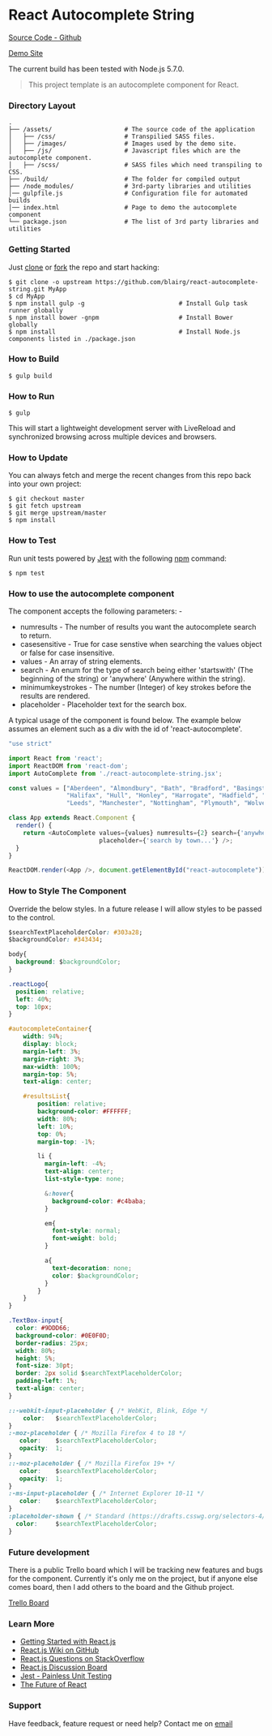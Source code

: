 # React Autocomplete String

[Source Code - Github](https://github.com/blairg/react-autocomplete-string)

[Demo Site](http://139.59.167.176/)

The current build has been tested with Node.js 5.7.0.

> This project template is an autocomplete component for React.

### Directory Layout

```
.
├── /assets/                    # The source code of the application
│   ├── /css/                   # Transpilied SASS files.
│   ├── /images/                # Images used by the demo site.
│   ├── /js/                    # Javascript files which are the autocomplete component.
│   ├── /scss/                  # SASS files which need transpiling to CSS.
├── /build/                     # The folder for compiled output
├── /node_modules/              # 3rd-party libraries and utilities
│── gulpfile.js                 # Configuration file for automated builds
│── index.html                  # Page to demo the autocomplete component
└── package.json                # The list of 3rd party libraries and utilities
```

### Getting Started

Just [clone](https://github.com/blairg/react-autocomplete-string.git) or [fork](https://github.com/blairg/react-autocomplete-string/fork) the repo and start hacking:

```shell
$ git clone -o upstream https://github.com/blairg/react-autocomplete-string.git MyApp
$ cd MyApp
$ npm install gulp -g                          # Install Gulp task runner globally
$ npm install bower -gnpm                      # Install Bower globally
$ npm install                                  # Install Node.js components listed in ./package.json
```

### How to Build

```shell
$ gulp build
```

### How to Run

```shell
$ gulp
```

This will start a lightweight development server with LiveReload and
synchronized browsing across multiple devices and browsers.

### How to Update

You can always fetch and merge the recent changes from this repo back into
your own project:

```shell
$ git checkout master
$ git fetch upstream
$ git merge upstream/master
$ npm install
```

### How to Test

Run unit tests powered by [Jest](https://facebook.github.io/jest/) with the following
[npm](https://www.npmjs.org/doc/misc/npm-scripts.html) command:

```shell
$ npm test
```

### How to use the autocomplete component

The component accepts the following parameters: -
* numresults - The number of results you want the autocomplete search to return.
* casesensitive - True for case senstive when searching the values object or false for case insensitive.
* values - An array of string elements.
* search - An enum for the type of search being either 'startswith' (The beginning of the string) or 'anywhere' (Anywhere within the string).
* minimumkeystrokes - The number (Integer) of key strokes before the results are rendered.
* placeholder - Placeholder text for the search box.

A typical usage of the component is found below. The example below assumes an element such as a div with the id of 'react-autocomplete'.

```js
"use strict"

import React from 'react';
import ReactDOM from 'react-dom';
import AutoComplete from './react-autocomplete-string.jsx';

const values = ["Aberdeen", "Almondbury", "Bath", "Bradford", "Basingstoke", "Huddersfield",
                "Halifax", "Hull", "Honley", "Harrogate", "Hadfield", "Holmfirth", "London",
                "Leeds", "Manchester", "Nottingham", "Plymouth", "Wolverhampton"];

class App extends React.Component {
  render() {
    return <AutoComplete values={values} numresults={2} search={'anywhere'} casesensitive={false} minimumkeystrokes={2}
                         placeholder={'search by town...'} />;
  }
}

ReactDOM.render(<App />, document.getElementById("react-autocomplete"));
```

### How to Style The Component

Override the below styles. In a future release I will allow styles to be passed to the control.

```css
$searchTextPlaceholderColor: #303a28;
$backgroundColor: #343434;

body{
  background: $backgroundColor;
}

.reactLogo{
  position: relative;
  left: 40%;
  top: 10px;
}

#autocompleteContainer{
    width: 94%;
    display: block;
    margin-left: 3%;
    margin-right: 3%;
    max-width: 100%;
    margin-top: 5%;
    text-align: center;

    #resultsList{
        position: relative;
        background-color: #FFFFFF;
        width: 80%;
        left: 10%;
        top: 0%;
        margin-top: -1%;

        li {
          margin-left: -4%;
          text-align: center;
          list-style-type: none;

          &:hover{
            background-color: #c4baba;
          }

          em{
            font-style: normal;
            font-weight: bold;
          }

          a{
            text-decoration: none;
            color: $backgroundColor;
          }
        }
    }
}

.TextBox-input{
  color: #9DDD66;
  background-color: #0E0F0D;
  border-radius: 25px;
  width: 80%;
  height: 5%;
  font-size: 30pt;
  border: 2px solid $searchTextPlaceholderColor;
  padding-left: 1%;
  text-align: center;
}

::-webkit-input-placeholder { /* WebKit, Blink, Edge */
    color:   $searchTextPlaceholderColor;
}
:-moz-placeholder { /* Mozilla Firefox 4 to 18 */
   color:    $searchTextPlaceholderColor;
   opacity:  1;
}
::-moz-placeholder { /* Mozilla Firefox 19+ */
   color:    $searchTextPlaceholderColor;
   opacity:  1;
}
:-ms-input-placeholder { /* Internet Explorer 10-11 */
   color:    $searchTextPlaceholderColor;
}
:placeholder-shown { /* Standard (https://drafts.csswg.org/selectors-4/#placeholder) */
  color:     $searchTextPlaceholderColor;
}
```

### Future development

There is a public Trello board which I will be tracking new features and bugs for the component. Currently it's only me on the project, but if anyone else comes board, then I add others to the board and the Github project.

[Trello Board](https://trello.com/b/S6afejn6)

### Learn More

 * [Getting Started with React.js](http://facebook.github.io/react/)
 * [React.js Wiki on GitHub](https://github.com/facebook/react/wiki)
 * [React.js Questions on StackOverflow](http://stackoverflow.com/questions/tagged/reactjs)
 * [React.js Discussion Board](https://groups.google.com/forum/#!forum/reactjs)
 * [Jest - Painless Unit Testing](http://facebook.github.io/jest/)
 * [The Future of React](https://github.com/reactjs/react-future)

### Support

Have feedback, feature request or need help? Contact me on [email](mailto:blair.garrett1@gmail.com)
